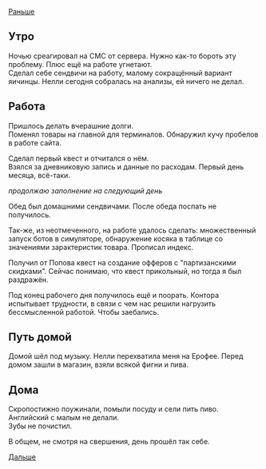 [Раньше](2019.09.30.md)
## Утро
Ночью среагировал на СМС от сервера. Нужно как-то бороть эту проблему. Плюс ещё на работе угнетают.  
Сделал себе сендвичи на работу, малому сокращённый вариант яичинцы. Нелли сегодня собралась на анализы, ей ничего не делал.
## Работа
Пришлось делать вчерашние долги.  
Поменял товары на главной для терминалов. Обнаружил кучу пробелов в работе сайта.

Сделал первый квест и отчитался о нём.  
Взялся за дневниковую запись и данные по расходам. Первый день месяца, всё-таки.

*продолжаю заполнение на следующий день*

Обед был домашними сендвичами. После обеда поспать не получилось.

Так-же, из неотмеченного, на работе удалось сделать: множественный запуск ботов в симуляторе, обнаружение косяка в таблице со значениями зарактеристик товара. Прописал индекс.

Получил от Попова квест на создание офферов с "партизанскими скидками". Сейчас понимаю, что квест прикольный, но тогда я был раздражён.

Под конец рабочего дня получилось ещё и поорать. Контора испытывает трудности, в связи с чем нас решили нагрузить бессмысленной работой. Чтобы заебались.
## Путь домой
Домой шёл под музыку. Нелли перехватила меня на Ерофее.
Перед домом зашли в магазин, взяли всякой фигни и пива.
## Дома
Скропостижно поужинали, помыли посуду и сели пить пиво.  
Английский с малым не делали.  
Зубы не почистил.

В общем, не смотря на свершения, день прошёл так себе.

[Дальше](2019.10.02.md)